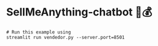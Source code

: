 # SellMeAnything-chatbot 🤖💰

```
# Run this example using
streamlit run vendedor.py --server.port=8501
```